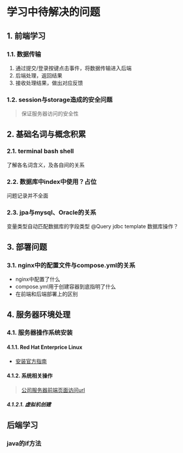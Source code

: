# 学习中待解决的问题

## 1. 前端学习

### 1.1. 数据传输

1. 通过提交/登录按键点击事件，将数据传输进入后端
2. 后端处理，返回结果
3. 接收处理结果，做出对应反馈

### 1.2. session与storage造成的安全问题

> 保证服务器访问的安全性

## 2. 基础名词与概念积累

### 2.1. terminal bash shell

了解各名词含义，及各自间的关系

### 2.2. 数据库中index中使用？占位

问题记录并不全面

### 2.3. jpa与mysql、Oracle的关系

变量类型自动匹配数据库的字段类型 @Query jdbc template  数据库操作？

## 3. 部署问题

### 3.1. nginx中的配置文件与compose.yml的关系

- nginx中配置了什么
- compose.yml用于创建容器到底指明了什么
- 在前端和后端部署上的区别

## 4. 服务器环境处理

### 4.1. 服务器操作系统安装

#### 4.1.1. Red Hat Enterprice Linux

- [安装官方指南](https://access.redhat.com/documentation/zh-cn/red_hat_enterprise_linux/6/html/installation_guide/index)

#### 4.1.2. 系统相关操作

> [公司服务器前端页面访问url](https://10.1.14.10:9090/machines)

##### 4.1.2.1. 虚拟机创建

## 后端学习

### java的if方法
